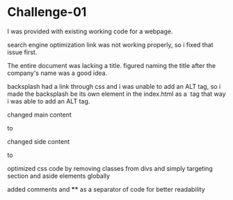 # Challenge-01

I was provided with existing working code for a webpage.

search engine optimization link was not working properly, so i fixed that issue first.

The entire document was lacking a title. figured naming the title after the company's name was a good idea.

backsplash had a link through css and i was unable to add an ALT tag, so i made the backsplash be its own element in
the index.html as a <img> tag that way i was able to add an ALT tag.

changed main content <div> to <section>

changed side content <div> to <aside>

optimized css code by removing classes from divs and simply targeting section and aside elements globally

added comments and ****\*\***** as a separator of code for better readability
